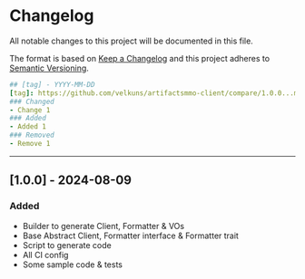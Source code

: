# Changelog
All notable changes to this project will be documented in this file.

The format is based on [Keep a Changelog](http://keepachangelog.com/en/1.0.0/)
and this project adheres to [Semantic Versioning](http://semver.org/spec/v2.0.0.html).

```yaml
## [tag] - YYYY-MM-DD
[tag]: https://github.com/velkuns/artifactsmmo-client/compare/1.0.0...master
### Changed
- Change 1
### Added
- Added 1
### Removed
- Remove 1
```

----


## [1.0.0] - 2024-08-09
### Added
- Builder to generate Client, Formatter & VOs
- Base Abstract Client, Formatter interface & Formatter trait
- Script to generate code
- All CI config
- Some sample code & tests

